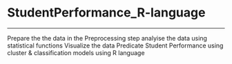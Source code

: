 # StudentPerformance_R-language
***
Prepare the the data in the Preprocessing step
analyise the data using statistical functions
Visualize the data 
Predicate Student Performance using cluster &amp; classification models using R language 
